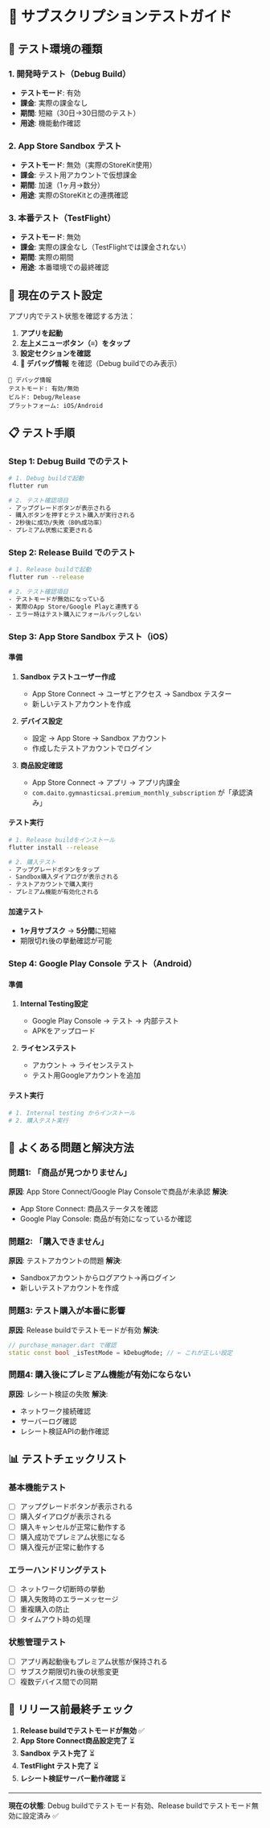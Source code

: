# 📱 サブスクリプションテストガイド

## 🎯 テスト環境の種類

### 1. **開発時テスト（Debug Build）**
- **テストモード**: 有効
- **課金**: 実際の課金なし
- **期間**: 短縮（30日→30日間のテスト）
- **用途**: 機能動作確認

### 2. **App Store Sandbox テスト**
- **テストモード**: 無効（実際のStoreKit使用）
- **課金**: テスト用アカウントで仮想課金
- **期間**: 加速（1ヶ月→数分）
- **用途**: 実際のStoreKitとの連携確認

### 3. **本番テスト（TestFlight）**
- **テストモード**: 無効
- **課金**: 実際の課金なし（TestFlightでは課金されない）
- **期間**: 実際の期間
- **用途**: 本番環境での最終確認

## 🔧 現在のテスト設定

アプリ内でテスト状態を確認する方法：

1. **アプリを起動**
2. **左上メニューボタン（≡）をタップ**
3. **設定セクションを確認**
4. **🔧 デバッグ情報** を確認（Debug buildでのみ表示）

```
🔧 デバッグ情報
テストモード: 有効/無効
ビルド: Debug/Release
プラットフォーム: iOS/Android
```

## 📋 テスト手順

### **Step 1: Debug Build でのテスト**

```bash
# 1. Debug buildで起動
flutter run

# 2. テスト確認項目
- アップグレードボタンが表示される
- 購入ボタンを押すとテスト購入が実行される
- 2秒後に成功/失敗（80%成功率）
- プレミアム状態に変更される
```

### **Step 2: Release Build でのテスト**

```bash
# 1. Release buildで起動
flutter run --release

# 2. テスト確認項目  
- テストモードが無効になっている
- 実際のApp Store/Google Playと連携する
- エラー時はテスト購入にフォールバックしない
```

### **Step 3: App Store Sandbox テスト（iOS）**

#### **準備**
1. **Sandbox テストユーザー作成**
   - App Store Connect → ユーザとアクセス → Sandbox テスター
   - 新しいテストアカウントを作成

2. **デバイス設定**
   - 設定 → App Store → Sandbox アカウント
   - 作成したテストアカウントでログイン

3. **商品設定確認**
   - App Store Connect → アプリ → アプリ内課金
   - `com.daito.gymnasticsai.premium_monthly_subscription` が「承認済み」

#### **テスト実行**
```bash
# 1. Release buildをインストール
flutter install --release

# 2. 購入テスト
- アップグレードボタンをタップ
- Sandbox購入ダイアログが表示される
- テストアカウントで購入実行
- プレミアム機能が有効化される
```

#### **加速テスト**
- **1ヶ月サブスク** → **5分間**に短縮
- 期限切れ後の挙動確認が可能

### **Step 4: Google Play Console テスト（Android）**

#### **準備**
1. **Internal Testing設定**
   - Google Play Console → テスト → 内部テスト
   - APKをアップロード

2. **ライセンステスト**
   - アカウント → ライセンステスト
   - テスト用Googleアカウントを追加

#### **テスト実行**
```bash
# 1. Internal testing からインストール
# 2. 購入テスト実行
```

## 🐛 よくある問題と解決方法

### **問題1: 「商品が見つかりません」**
**原因**: App Store Connect/Google Play Consoleで商品が未承認
**解決**: 
- App Store Connect: 商品ステータスを確認
- Google Play Console: 商品が有効になっているか確認

### **問題2: 「購入できません」**
**原因**: テストアカウントの問題
**解決**:
- Sandboxアカウントからログアウト→再ログイン
- 新しいテストアカウントを作成

### **問題3: テスト購入が本番に影響**
**原因**: Release buildでテストモードが有効
**解決**:
```dart
// purchase_manager.dart で確認
static const bool _isTestMode = kDebugMode; // ← これが正しい設定
```

### **問題4: 購入後にプレミアム機能が有効にならない**
**原因**: レシート検証の失敗
**解決**:
- ネットワーク接続確認
- サーバーログ確認
- レシート検証APIの動作確認

## 📊 テストチェックリスト

### **基本機能テスト**
- [ ] アップグレードボタンが表示される
- [ ] 購入ダイアログが表示される
- [ ] 購入キャンセルが正常に動作する
- [ ] 購入成功でプレミアム状態になる
- [ ] 購入復元が正常に動作する

### **エラーハンドリングテスト**
- [ ] ネットワーク切断時の挙動
- [ ] 購入失敗時のエラーメッセージ
- [ ] 重複購入の防止
- [ ] タイムアウト時の処理

### **状態管理テスト**
- [ ] アプリ再起動後もプレミアム状態が保持される
- [ ] サブスク期限切れ後の状態変更
- [ ] 複数デバイス間での同期

## 🚀 リリース前最終チェック

1. **Release buildでテストモードが無効** ✅
2. **App Store Connect商品設定完了** ⏳
3. **Sandbox テスト完了** ⏳
4. **TestFlight テスト完了** ⏳
5. **レシート検証サーバー動作確認** ⏳

---

**現在の状態**: Debug buildでテストモード有効、Release buildでテストモード無効に設定済み ✅